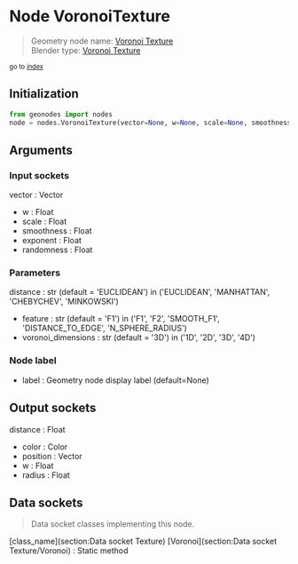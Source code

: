 
# Node VoronoiTexture

> Geometry node name: [Voronoi Texture](https://docs.blender.org/manual/en/latest/modeling/geometry_nodes/material/voronoi_texture.html)<br>
  Blender type: [Voronoi Texture](https://docs.blender.org/api/current/bpy.types.ShaderNodeTexVoronoi.html)
  
<sub>go to [index](/docs/index.md)</sub>

## Initialization

```python
from geonodes import nodes
node = nodes.VoronoiTexture(vector=None, w=None, scale=None, smoothness=None, exponent=None, randomness=None, distance='EUCLIDEAN', feature='F1', voronoi_dimensions='3D', label=None)
```



## Arguments


### Input sockets

vector : Vector
- w : Float
- scale : Float
- smoothness : Float
- exponent : Float
- randomness : Float

### Parameters

distance : str (default = 'EUCLIDEAN') in ('EUCLIDEAN', 'MANHATTAN', 'CHEBYCHEV', 'MINKOWSKI')
- feature : str (default = 'F1') in ('F1', 'F2', 'SMOOTH_F1', 'DISTANCE_TO_EDGE', 'N_SPHERE_RADIUS')
- voronoi_dimensions : str (default = '3D') in ('1D', '2D', '3D', '4D')

### Node label

- label : Geometry node display label (default=None)

## Output sockets

distance : Float
- color : Color
- position : Vector
- w : Float
- radius : Float

## Data sockets

> Data socket classes implementing this node.
  
[class_name](section:Data socket Texture) [Voronoi](section:Data socket Texture/Voronoi) : Static method

